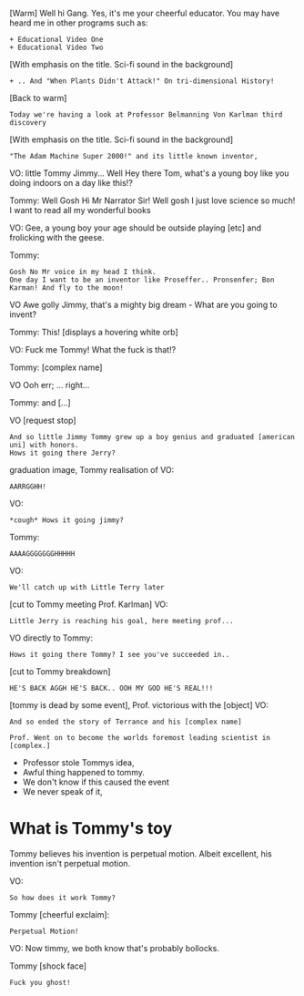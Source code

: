 

[Warm]
    Well hi Gang.
    Yes, it's me your cheerful educator. You may have heard me in other programs
    such as:

    + Educational Video One
    + Educational Video Two

[With emphasis on the title. Sci-fi sound in the background]

    + .. And "When Plants Didn't Attack!" On tri-dimensional History!

[Back to warm]

    Today we're having a look at Professor Belmanning Von Karlman third discovery

[With emphasis on the title. Sci-fi sound in the background]

    "The Adam Machine Super 2000!" and its little known inventor,



VO:
    little Tommy Jimmy...
    Well Hey there Tom, what's a young boy like you doing indoors on a day like this!?

Tommy:
    Well Gosh Hi Mr Narrator Sir! Well gosh I just love science so much! I want to read all my wonderful books

VO:
    Gee, a young boy your age should be outside playing [etc] and frolicking with the geese.

Tommy:

    Gosh No Mr voice in my head I think.
    One day I want to be an inventor like Proseffer.. Pronsenfer; Bon Karman! And fly to the moon!

VO
    Awe golly Jimmy, that's a mighty big dream - What are you going to invent?

Tommy:
    This! [displays a hovering white orb]

VO:
Fuck me Tommy! What the fuck is that!?

Tommy:
[complex name]

VO
Ooh err; ... right...

Tommy:
and [...]

VO
[request stop]

    And so little Jimmy Tommy grew up a boy genius and graduated [american uni] with honors.
    Hows it going there Jerry?

graduation image, Tommy realisation of VO:

    AARRGGHH!

VO:

    *cough* Hows it going jimmy?

Tommy:

    AAAAGGGGGGGHHHHH

VO:

    We'll catch up with Little Terry later

[cut to Tommy meeting Prof. Karlman] VO:

    Little Jerry is reaching his goal, here meeting prof...

VO directly to Tommy:

    Hows it going there Tommy? I see you've succeeded in..

[cut to Tommy breakdown]

    HE'S BACK AGGH HE'S BACK.. OOH MY GOD HE'S REAL!!!


[tommy is dead by some event], Prof. victorious with the [object] VO:

    And so ended the story of Terrance and his [complex name]

    Prof. Went on to become the worlds foremost leading scientist in [complex.]


+ Professor stole Tommys idea,
+ Awful thing happened to tommy.
+ We don't know if this caused the event
+ We never speak of it,


# What is Tommy's toy

Tommy believes his invention is perpetual motion. Albeit excellent, his invention isn't perpetual motion.


VO:

    So how does it work Tommy?

Tommy [cheerful exclaim]:

    Perpetual Motion!

VO:
    Now timmy, we both know that's probably bollocks.

Tommy [shock face]

    Fuck you ghost!
